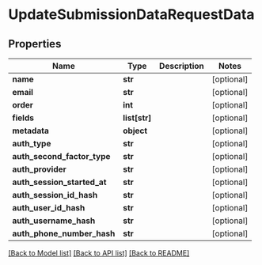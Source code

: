 # UpdateSubmissionDataRequestData

## Properties
Name | Type | Description | Notes
------------ | ------------- | ------------- | -------------
**name** | **str** |  | [optional] 
**email** | **str** |  | [optional] 
**order** | **int** |  | [optional] 
**fields** | **list[str]** |  | [optional] 
**metadata** | **object** |  | [optional] 
**auth_type** | **str** |  | [optional] 
**auth_second_factor_type** | **str** |  | [optional] 
**auth_provider** | **str** |  | [optional] 
**auth_session_started_at** | **str** |  | [optional] 
**auth_session_id_hash** | **str** |  | [optional] 
**auth_user_id_hash** | **str** |  | [optional] 
**auth_username_hash** | **str** |  | [optional] 
**auth_phone_number_hash** | **str** |  | [optional] 

[[Back to Model list]](../README.md#documentation-for-models) [[Back to API list]](../README.md#documentation-for-api-endpoints) [[Back to README]](../README.md)


